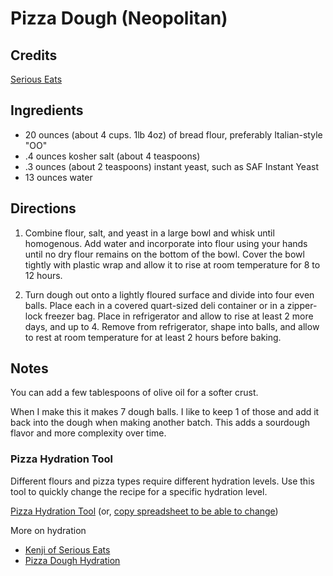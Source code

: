 # Pizza Dough (Neopolitan)

## Credits

[Serious Eats](https://www.seriouseats.com/recipes/2012/07/basic-neapolitan-pizza-dough-recipe.html)

## Ingredients

- 20 ounces (about 4 cups. 1lb 4oz) of bread flour, preferably Italian-style "OO"
- .4 ounces kosher salt (about 4 teaspoons)
- .3 ounces (about 2 teaspoons) instant yeast, such as SAF Instant Yeast
- 13 ounces water

## Directions

1. Combine flour, salt, and yeast in a large bowl and whisk until homogenous.
   Add water and incorporate into flour using your hands until no dry flour remains
   on the bottom of the bowl. Cover the bowl tightly with plastic wrap and allow it to rise at
   room temperature for 8 to 12 hours.

2. Turn dough out onto a lightly floured surface and divide into four even balls.
   Place each in a covered quart-sized deli container or in a zipper-lock
   freezer bag. Place in refrigerator and allow to rise at least 2 more days,
   and up to 4. Remove from refrigerator, shape into balls, and allow to rest
   at room temperature for at least 2 hours before baking.

## Notes

You can add a few tablespoons of olive oil for a softer crust.

When I make this it makes 7 dough balls. I like to keep 1 of those and add it
back into the dough when making another batch. This adds a sourdough flavor and
more complexity over time.

### Pizza Hydration Tool

Different flours and pizza types require different hydration levels. Use this tool to quickly change the recipe for a specific hydration level.

[Pizza Hydration Tool](https://docs.google.com/spreadsheets/d/1o9yhDyZne-0UqaZbaXYM3KzooMtcV4-S0EXuOBrRw3o/edit?usp=sharing) (or, [copy spreadsheet to be able to change](https://docs.google.com/spreadsheets/d/1o9yhDyZne-0UqaZbaXYM3KzooMtcV4-S0EXuOBrRw3o/copy?usp=sharing))

More on hydration
* [Kenji of Serious Eats](https://slice.seriouseats.com/2011/06/the-pizza-lab-on-flour-foams-and-dough.html)
* [Pizza Dough Hydration](https://pizzaotherbread.wordpress.com/2016/02/28/pizza-dough-hydration-trial/)
